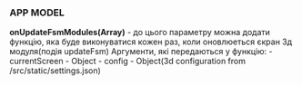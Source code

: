 ### APP MODEL
 **onUpdateFsmModules(Array)** - до цього параметру можна додати функцію, яка буде виконуватися кожен раз, коли оновлюеться єкран 3д модуля(подія updateFsm)
Аргументи, які передаються у функцію: 
	- currentScreen - Object
	- config - Object(3d configuration from /src/static/settings.json)